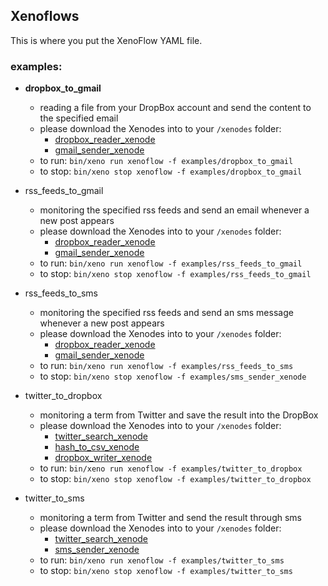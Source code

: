 ## Xenoflows

This is where you put the XenoFlow YAML file.

### examples:

* __dropbox_to_gmail__
  * reading a file from your DropBox account and send the content to the specified email
  * please download the Xenodes into to your `/xenodes` folder:
    * [dropbox_reader_xenode](https://github.com/Nodally/dropbox_reader_xenode)
    * [gmail_sender_xenode](https://github.com/Nodally/gmail_sender_xenode)
  * to run: `bin/xeno run xenoflow -f examples/dropbox_to_gmail`
  * to stop: `bin/xeno stop xenoflow -f examples/dropbox_to_gmail`

* rss_feeds_to_gmail
  * monitoring the specified rss feeds and send an email whenever a new post appears
  * please download the Xenodes into to your `/xenodes` folder:
    * [dropbox_reader_xenode](https://github.com/Nodally/rss_feed_xenode)
    * [gmail_sender_xenode](https://github.com/Nodally/gmail_sender_xenode)
  * to run: `bin/xeno run xenoflow -f examples/rss_feeds_to_gmail`
  * to stop: `bin/xeno stop xenoflow -f examples/rss_feeds_to_gmail`

* rss_feeds_to_sms
  * monitoring the specified rss feeds and send an sms message whenever a new post appears
  * please download the Xenodes into to your `/xenodes` folder:
    * [dropbox_reader_xenode](https://github.com/Nodally/dropbox_reader_xenode)
    * [gmail_sender_xenode](https://github.com/Nodally/gmail_sender_xenode)
  * to run: `bin/xeno run xenoflow -f examples/rss_feeds_to_sms`
  * to stop: `bin/xeno stop xenoflow -f examples/sms_sender_xenode`

* twitter_to_dropbox
  * monitoring a term from Twitter and save the result into the DropBox
  * please download the Xenodes into to your `/xenodes` folder:
    * [twitter_search_xenode](https://github.com/Nodally/twitter_search_xenode)
    * [hash_to_csv_xenode](https://github.com/Nodally/hash_to_csv_xenode)
    * [dropbox_writer_xenode](https://github.com/Nodally/dropbox_writer_xenode)
  * to run: `bin/xeno run xenoflow -f examples/twitter_to_dropbox`
  * to stop: `bin/xeno stop xenoflow -f examples/twitter_to_dropbox`

* twitter_to_sms
  * monitoring a term from Twitter and send the result through sms
  * please download the Xenodes into to your `/xenodes` folder:
    * [twitter_search_xenode](https://github.com/Nodally/twitter_search_xenode)
    * [sms_sender_xenode](https://github.com/Nodally/sms_sender_xenode)
  * to run: `bin/xeno run xenoflow -f examples/twitter_to_sms`
  * to stop: `bin/xeno stop xenoflow -f examples/twitter_to_sms` 
